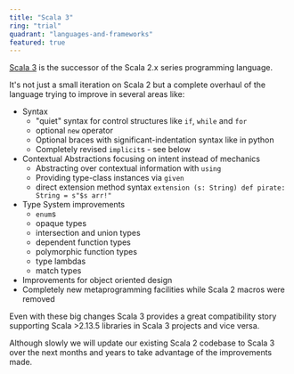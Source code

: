 ```yaml
---
title: "Scala 3"
ring: "trial"
quadrant: "languages-and-frameworks"
featured: true
---
```


[Scala 3](https://docs.scala-lang.org/scala3/) is the successor of the Scala 2.x 
series programming language.

It's not just a small iteration on Scala 2 but a complete overhaul of the 
language trying to improve in several areas like:
* Syntax
  * "quiet" syntax for control structures like `if`, `while` and `for`
  * optional `new` operator
  * Optional braces with significant-indentation syntax like in python
  * Completely revised `implicit`s - see below
* Contextual Abstractions focusing on intent instead of mechanics
  * Abstracting over contextual information with `using`
  * Providing type-class instances via `given`
  * direct extension method syntax `extension (s: String) def pirate: String = s"$s arr!"`
* Type System improvements
  * `enum`s 
  * opaque types
  * intersection and union types
  * dependent function types
  * polymorphic function types
  * type lambdas
  * match types
* Improvements for object oriented design
* Completely new metaprogramming facilities while Scala 2 macros were removed

Even with these big changes Scala 3 provides a great compatibility story supporting 
Scala >2.13.5 libraries in Scala 3 projects and vice versa.

Although slowly we will update our existing Scala 2 codebase to Scala 3 over the 
next months and years to take advantage of the improvements made.